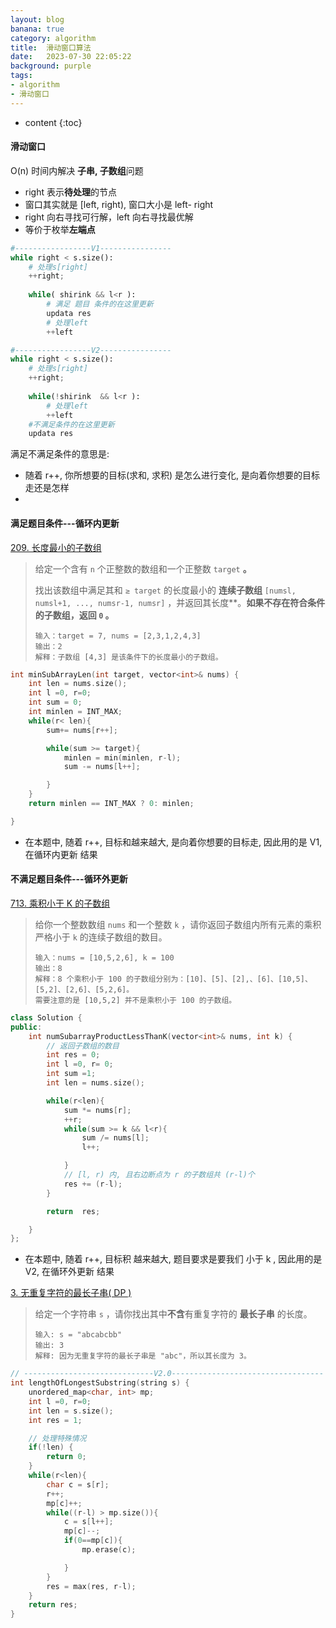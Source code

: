 ```yaml
---
layout: blog
banana: true
category: algorithm
title:  滑动窗口算法
date:   2023-07-30 22:05:22
background: purple
tags:
- algorithm
- 滑动窗口
---
```


* content
{:toc}




#### 滑动窗口

O(n) 时间内解决 **子串, 子数组**问题

- right 表示**待处理**的节点
- 窗口其实就是 [left, right), 窗口大小是 left- right
- right 向右寻找可行解，left 向右寻找最优解
- 等价于枚举**左端点**

```python
#-----------------V1----------------
while right < s.size():
    # 处理s[right]
    ++right;
    
    while( shirink && l<r ):
        # 满足 题目 条件的在这里更新
        updata res
        # 处理left
        ++left

#-----------------V2----------------     
while right < s.size():
    # 处理s[right]
    ++right;
    
    while(!shirink  && l<r ):
        # 处理left
        ++left    
    #不满足条件的在这里更新
    updata res
```



满足不满足条件的意思是:

- 随着 r++, 你所想要的目标(求和, 求积) 是怎么进行变化, 是向着你想要的目标走还是怎样
- 





#### 满足题目条件---循环内更新

[209. 长度最小的子数组](https://leetcode.cn/problems/minimum-size-subarray-sum/)

> 给定一个含有 `n` 个正整数的数组和一个正整数 `target` **。**
>
> 找出该数组中满足其和 `≥ target` 的长度最小的 **连续子数组** `[numsl, numsl+1, ..., numsr-1, numsr]` ，并返回其长度**。**如果不存在符合条件的子数组，返回 `0` 。**
>
> ```
> 输入：target = 7, nums = [2,3,1,2,4,3]
> 输出：2
> 解释：子数组 [4,3] 是该条件下的长度最小的子数组。
> ```

```c++
int minSubArrayLen(int target, vector<int>& nums) {
    int len = nums.size();
    int l =0, r=0;
    int sum = 0;
    int minlen = INT_MAX;
    while(r< len){
        sum+= nums[r++];

        while(sum >= target){
            minlen = min(minlen, r-l); 
            sum -= nums[l++];

        }
    }
    return minlen == INT_MAX ? 0: minlen;

}
```

- 在本题中, 随着 r++, 目标和越来越大, 是向着你想要的目标走, 因此用的是 V1, 在循环内更新 结果



#### 不满足题目条件---循环外更新

[713. 乘积小于 K 的子数组](https://leetcode.cn/problems/subarray-product-less-than-k/)

> 给你一个整数数组 `nums` 和一个整数 `k` ，请你返回子数组内所有元素的乘积严格小于 `k` 的连续子数组的数目。
>
> ```
> 输入：nums = [10,5,2,6], k = 100
> 输出：8
> 解释：8 个乘积小于 100 的子数组分别为：[10]、[5]、[2],、[6]、[10,5]、[5,2]、[2,6]、[5,2,6]。
> 需要注意的是 [10,5,2] 并不是乘积小于 100 的子数组。
> ```

```c++
class Solution {
public:
    int numSubarrayProductLessThanK(vector<int>& nums, int k) {
        // 返回子数组的数目
        int res = 0;
        int l =0, r= 0;
        int sum =1;
        int len = nums.size();

        while(r<len){
            sum *= nums[r];
            ++r;
            while(sum >= k && l<r){
                sum /= nums[l];
                l++;

            }
            // [l, r) 内, 且右边断点为 r 的子数组共 (r-l)个
            res += (r-l);
        }

        return  res;

    }
};
```

- 在本题中, 随着 r++, 目标积 越来越大, 题目要求是要我们 小于 k , 因此用的是 V2, 在循环外更新 结果



[3. 无重复字符的最长子串( DP )](https://leetcode.cn/problems/longest-substring-without-repeating-characters/description/)

> 给定一个字符串 `s` ，请你找出其中**不含**有重复字符的 **最长子串** 的长度。
>
> ```
> 输入: s = "abcabcbb"
> 输出: 3 
> 解释: 因为无重复字符的最长子串是 "abc"，所以其长度为 3。
> ```

```c++
// -----------------------------V2.0----------------------------------
int lengthOfLongestSubstring(string s) {
    unordered_map<char, int> mp;
    int l =0, r=0;
    int len = s.size();
    int res = 1;

    // 处理特殊情况
    if(!len) {
        return 0;
    }
    while(r<len){
        char c = s[r];
        r++;
        mp[c]++;
        while((r-l) > mp.size()){
            c = s[l++]; 
            mp[c]--;
            if(0==mp[c]){
                mp.erase(c);

            }
        }
        res = max(res, r-l);
    }
    return res;
}


```

